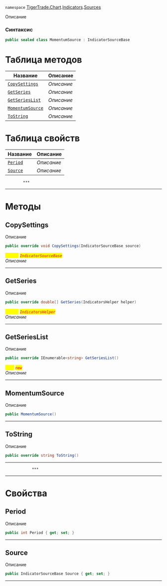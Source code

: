 
`namespace` [TigerTrade.Chart](../../../TigerTrade.Chart.md).[Indicators](../../../TigerTrade.Chart/Indicators.md).[Sources](../../../TigerTrade.Chart/Indicators/Sources.md)


Описание

### Синтаксис
```csharp
public sealed class MomentumSource : IndicatorSourceBase
```


# Таблица методов
| Название | Описание |
| --- | --- |
| [`CopySettings`](./MomentumSource.cs/Методы/CopySettings.md) | *Описание* |
| [`GetSeries`](./MomentumSource.cs/Методы/GetSeries.md) | *Описание* |
| [`GetSeriesList`](./MomentumSource.cs/Методы/GetSeriesList.md) | *Описание* |
| [`MomentumSource`](./MomentumSource.cs/Методы/MomentumSource.md) | *Описание* |
| [`ToString`](./MomentumSource.cs/Методы/ToString.md) | *Описание* |

# Таблица свойств
| Название | Описание |
| --- | --- |
| [`Period`](./MomentumSource.cs/Свойства/Period.md) | *Описание* |
| [`Source`](./MomentumSource.cs/Свойства/Source.md) | *Описание* |




            ***
  ***
  # Методы

## CopySettings
Описание

```csharp
public override void CopySettings(IndicatorSourceBase source)
```

<mark style="color:yellow;">`source`</mark> <mark style="color:red;">*`IndicatorSourceBase`*</mark>  
 *Описание*  


***                

## GetSeries
Описание

```csharp
public override double[] GetSeries(IndicatorsHelper helper)
```
<mark style="color:yellow;">`helper`</mark> <mark style="color:red;">*`IndicatorsHelper`*</mark>  
 *Описание*  


***                

## GetSeriesList
Описание

```csharp
public override IEnumerable<string> GetSeriesList()
```
<mark style="color:yellow;">`List`</mark> <mark style="color:red;">*`new`*</mark>  
 *Описание*  


***                

## MomentumSource
Описание

```csharp
public MomentumSource()
```

***                

## ToString
Описание

```csharp
public override string ToString()
```

***                
                ***
  ***
  # Свойства

## Period
Описание

```csharp
public int Period { get; set; }
```
***

## Source
Описание

```csharp
public IndicatorSourceBase Source { get; set; }
```
***

